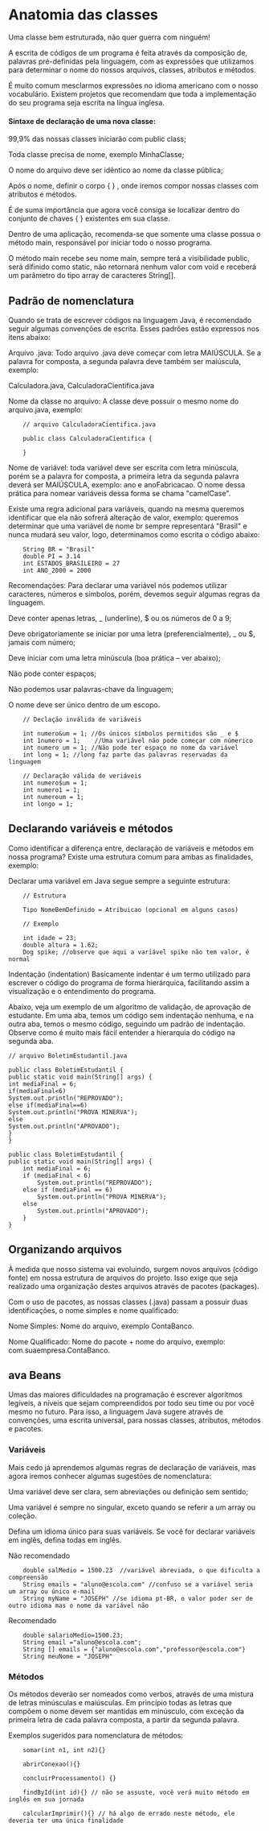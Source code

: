 # Anatomia das classes
Uma classe bem estruturada, não quer guerra com ninguém!

A escrita de códigos de um programa é feita através da composição de, palavras pré-definidas pela linguagem, com as expressões que utilizamos para determinar o nome do nossos arquivos, classes, atributos e métodos.

É muito comum mesclarmos expressões no idioma americano com o nosso vocabulário. Existem projetos que recomendam que toda a implementação do seu programa seja escrita na língua inglesa.

#### Sintaxe de declaração de uma nova classe:


99,9% das nossas classes iniciarão com public class;

Toda classe precisa de nome, exemplo MinhaClasse;

O nome do arquivo deve ser idêntico ao nome da classe pública;

Após o nome, definir o corpo { } , onde iremos compor nossas classes com atributos e métodos.


É de suma importância que agora você consiga se localizar dentro do conjunto de chaves { } existentes em sua classe.

Dentro de uma aplicação, recomenda-se que somente uma classe possua o método main, responsável por iniciar todo o nosso programa.

O método main recebe seu nome main, sempre terá a visibilidade public, será difinido como static, não retornará nenhum valor com void e receberá um parâmetro do tipo array de caracteres String[].

## Padrão de nomenclatura
Quando se trata de escrever códigos na linguagem Java, é recomendado seguir algumas convenções de escrita. Esses padrões estão expressos nos itens abaixo:

Arquivo .java: Todo arquivo .java deve começar com letra MAIÚSCULA. Se a palavra for composta, a segunda palavra deve também ser maiúscula, exemplo:

Calculadora.java, CalculadoraCientifica.java

Nome da classe no arquivo: A classe deve possuir o mesmo nome do arquivo.java, exemplo:

		// arquivo CalculadoraCientifica.java

		public class CalculadoraCientifica {

		}

Nome de variável: toda variável deve ser escrita com letra minúscula, porém se a palavra for composta, a primeira letra da segunda palavra deverá ser MAIÚSCULA, exemplo: ano e anoFabricacao. O nome dessa prática para nomear variáveis dessa forma se chama "camelCase".

Existe uma regra adicional para variáveis, quando na mesma queremos identificar que ela não sofrerá alteração de valor, exemplo: queremos determinar que uma variável de nome br sempre representará "Brasil" e nunca mudará seu valor, logo, determinamos como escrita o código abaixo:

		String BR = "Brasil"
		double PI = 3.14
		int ESTADOS_BRASILEIRO = 27
		int ANO_2000 = 2000

Recomendações: Para declarar uma variável nós podemos utilizar caracteres, números e símbolos, porém, devemos seguir algumas regras da linguagem.

Deve conter apenas letras, _ (underline), $ ou os números de 0 a 9;

Deve obrigatoriamente se iniciar por uma letra (preferencialmente), _ ou $, jamais com número;

Deve iniciar com uma letra minúscula (boa prática – ver abaixo);

Não pode conter espaços;

Não podemos usar palavras-chave da linguagem;

O nome deve ser único dentro de um escopo.

		// Declação inválida de variáveis

		int numero&um = 1; //Os únicos símbolos permitidos são _ e $
		int 1numero = 1;    //Uma variável não pode começar com númerico
		int numero um = 1; //Não pode ter espaço no nome da variável
		int long = 1; //long faz parte das palavras reservadas da linguagem
		
		// Declaração válida de veriáveis
		int numero$um = 1;
		int numero1 = 1;
		int numeroum = 1;
		int longo = 1;
		

## Declarando variáveis e métodos
Como identificar a diferença entre, declaração de variáveis e métodos em nossa programa? Existe uma estrutura comum para ambas as finalidades, exemplo:

Declarar uma variável em Java segue sempre a seguinte estrutura:

		// Estrutura

		Tipo NomeBemDefinido = Atribuicao (opcional em alguns casos)

		// Exemplo

		int idade = 23;
		double altura = 1.62;
		Dog spike; //observe que aqui a variável spike não tem valor, é normal

Indentação (indentation)
Basicamente indentar é um termo utilizado para escrever o código do programa de forma hierárquica, facilitando assim a visualização e o entendimento do programa.


Abaixo, veja um exemplo de um algoritmo de validação, de aprovação de estudante. Em uma aba, temos um código sem indentação nenhuma, e na outra aba, temos o mesmo código, seguindo um padrão de indentação. Observe como é muito mais fácil entender a hierarquia do código na segunda aba.

	// arquivo BoletimEstudantil.java

	public class BoletimEstudantil {
	public static void main(String[] args) {
	int mediaFinal = 6;
	if(mediaFinal<6)	
	System.out.println("REPROVADO"); 
	else if(mediaFinal==6)
	System.out.println("PROVA MINERVA"); 
	else
	System.out.println("APROVADO"); 		
	}
	}

	public class BoletimEstudantil {
	public static void main(String[] args) {
		int mediaFinal = 6;
		if (mediaFinal < 6)
			System.out.println("REPROVADO");
		else if (mediaFinal == 6)
			System.out.println("PROVA MINERVA");
		else
			System.out.println("APROVADO");
		}
	}

## Organizando arquivos
À medida que nosso sistema vai evoluindo, surgem novos arquivos (código fonte) em nossa estrutura de arquivos do projeto. Isso exige que seja realizado uma organização destes arquivos através de pacotes (packages).

Com o uso de pacotes, as nossas classes (.java) passam a possuir duas identificações, o nome simples e nome qualificado:

Nome Simples: Nome do arquivo, exemplo ContaBanco.

Nome Qualificado: Nome do pacote + nome do arquivo, exemplo: com.suaempresa.ContaBanco.

## ava Beans
Umas das maiores dificuldades na programação é escrever algoritmos legíveis, a níveis que sejam compreendidos por todo seu time ou por você mesmo no futuro. Para isso, a linguagem Java sugere através de convenções, uma escrita universal, para nossas classes, atributos, métodos e pacotes.

### Variáveis
Mais cedo já aprendemos algumas regras de declaração de variáveis, mas agora iremos conhecer algumas sugestões de nomenclatura:

Uma variável deve ser clara, sem abreviações ou definição sem sentido;

Uma variável é sempre no singular, exceto quando se referir a um array ou coleção.

Defina um idioma único para suas variáveis. Se você for declarar variáveis em inglês, defina todas em inglês.

Não recomendado

		double salMedio = 1500.23  //variável abreviada, o que dificulta a compreensão
		String emails = "aluno@escola.com" //confuso se a variável seria um array ou único e-mail
		String myName = "JOSEPH" //se idioma pt-BR, o valor poder ser de outro idioma mas o nome da variável não 

Recomendado

		double salarioMedio=1500.23;
		String email ="aluno@escola.com";
		String [] emails = {"aluno@escola.com","professor@escola.com"}
		String meuNome = "JOSEPH" 


### Métodos
Os métodos deverão ser nomeados como verbos, através de uma mistura de letras minúsculas e maiúsculas. Em princípio todas as letras que compõem o nome devem ser mantidas em minúsculo, com exceção da primeira letra de cada palavra composta, a partir da segunda palavra.

Exemplos sugeridos para nomenclatura de métodos:

		somar(int n1, int n2){}

		abrirConexao(){}

		concluirProcessamento() {}

		findById(int id){} // não se assuste, você verá muito método em inglês em sua jornada

		calcularImprimir(){} // há algo de errado neste método, ele deveria ter uma única finalidade

